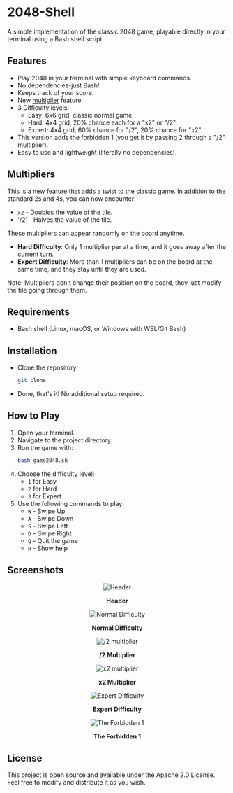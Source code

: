 # 2048-Shell
A simple implementation of the classic 2048 game, playable directly in your terminal using a Bash shell script.

## Features
- Play 2048 in your terminal with simple keyboard commands.
- No dependencies-just Bash!
- Keeps track of your score.
- New [multiplier](#multipliers) feature.
- 3 Difficulty levels:
  - Easy: 6x6 grid, classic normal game.
  - Hard: 4x4 grid, 20% chance each for a "x2" or "/2".
  - Expert: 4x4 grid, 60% chance for "/2", 20% chance for "x2".
- This version adds the forbidden 1 (you get it by passing 2 through a "/2" multiplier).
- Easy to use and lightweight (literally no dependencies).

## Multipliers
This is a new feature that adds a twist to the classic game. In addition to the standard 2s and 4s, you can now encounter:
- `x2` - Doubles the value of the tile.
- '/2' - Halves the value of the tile.

These multipliers can appear randomly on the board anytime.

- **Hard Difficulty**: Only 1 multiplier per at a time, and it goes away after the current turn.
- **Expert Difficulty**: More than 1 multipliers can be on the board at the same time, and they stay until they are used.

Note: Multipliers don't change their position on the board, they just modify the tile going through them.

## Requirements
- Bash shell (Linux, macOS, or Windows with WSL/Git Bash)

## Installation
- Clone the repository:
   ```sh
   git clone
  ```
- Done, that's it! No additional setup required.

## How to Play
1. Open your terminal.
2. Navigate to the project directory.
3. Run the game with:
   ```sh
   bash game2048.sh
   ```
4. Choose the difficulty level:
   - `1` for Easy
   - `2` for Hard
   - `3` for Expert
5. Use the following commands to play:
   - `W` - Swipe Up
   - `A` - Swipe Down
   - `S` - Swipe Left
   - `D` - Swipe Right
   - `Q` - Quit the game
   - `H` - Show help

## Screenshots
<div align="center">
<img src="https://hc-cdn.hel1.your-objectstorage.com/s/v3/4f2c2e82bd3a6940fd71ea980771829d22cdbb32_image.png" alt="Header">

<b>Header</b>

<img src="https://hc-cdn.hel1.your-objectstorage.com/s/v3/18d2f51f2e0054c71242b1f8d306cae759173671_image.png" alt="Normal Difficulty">

<b>Normal Difficulty</b>

<img src="https://hc-cdn.hel1.your-objectstorage.com/s/v3/246c8bbe962852f46d35e77415ed4271e25ecb47_image.png" alt="/2 multiplier">

<b>/2 Multiplier</b>

<img src="https://hc-cdn.hel1.your-objectstorage.com/s/v3/71b61fe6441aabf98b7e3f8f3c8cf6c51e1a528e_image.png" alt="x2 multiplier">

<b>x2 Multiplier</b>

<img src="https://hc-cdn.hel1.your-objectstorage.com/s/v3/30de0a74411f173cbd7761b2ff96ca6542e0de13_image.png" alt="Expert Difficulty">

<b>Expert Difficulty</b>

<img src="https://hc-cdn.hel1.your-objectstorage.com/s/v3/12a55db45e5658da0fd0a0a21267491eeeae7d59_image.png" alt="The Forbidden 1">

<b>The Forbidden 1</b>
</div>

## License
This project is open source and available under the Apache 2.0 License.
Feel free to modify and distribute it as you wish.